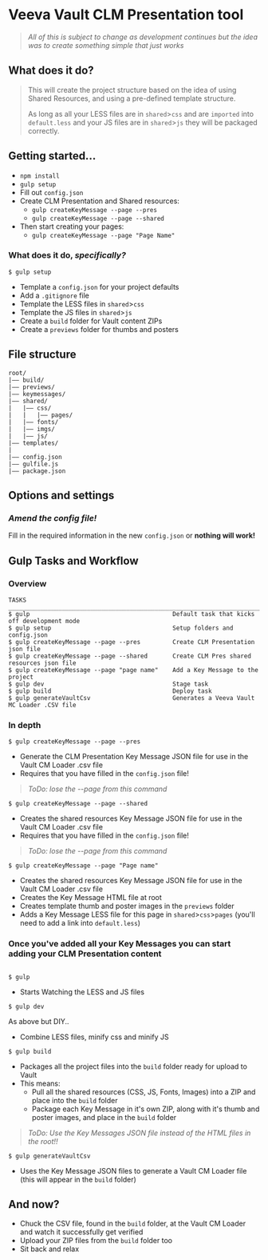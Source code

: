 # Veeva Vault CLM Presentation tool 

>*All of this is subject to change as development continues but the idea was to create something simple that just works* 

## What does it do?  
>This will create the project structure based on the idea of using Shared Resources, and using a pre-defined template structure. 
> 
>As long as all your LESS files are in `shared`>`css` and are `imported` into `default.less` and your JS files are in `shared`>`js` they will be packaged correctly. 

## Getting started...
- `npm install`
- `gulp setup`
- Fill out `config.json`
- Create CLM Presentation and Shared resources: 
  - `gulp createKeyMessage --page --pres`
  - `gulp createKeyMessage --page --shared`
- Then start creating your pages: 
  - `gulp createKeyMessage --page "Page Name"`

### What does it do, *specifically?* 

```
$ gulp setup
```
- Template a `config.json` for your project defaults
- Add a `.gitignore` file
- Template the LESS files in `shared`>`css`
- Template the JS files in `shared`>`js`
- Create a `build` folder for Vault content ZIPs
- Create a `previews` folder for thumbs and posters

## File structure

```
root/
|—— build/
|—— previews/
|—— keymessages/
|—— shared/
|   |—— css/
|   |   |—— pages/
|   |—— fonts/
|   |—— imgs/
|   |—— js/
|—— templates/
|
|—— config.json
|—— gulfile.js
|—— package.json
```

## Options and settings
### *Amend the config file!*
Fill in the required information in the new `config.json` or **nothing will work!** 

## Gulp Tasks and Workflow

### Overview
```
TASKS
_________________________________________________________________________
$ gulp                                        Default task that kicks off development mode
$ gulp setup                                  Setup folders and config.json
$ gulp createKeyMessage --page --pres         Create CLM Presentation json file
$ gulp createKeyMessage --page --shared       Create CLM Pres shared resources json file
$ gulp createKeyMessage --page "page name"    Add a Key Message to the project
$ gulp dev                                    Stage task
$ gulp build                                  Deploy task
$ gulp generateVaultCsv                       Generates a Veeva Vault MC Loader .CSV file
```

### In depth

```
$ gulp createKeyMessage --page --pres
```
- Generate the CLM Presentation Key Message JSON file for use in the Vault CM Loader .csv file 
- Requires that you have filled in the `config.json` file! 

> *ToDo: lose the --page from this command*

```
$ gulp createKeyMessage --page --shared
```
- Creates the shared resources Key Message JSON file for use in the Vault CM Loader .csv file 
- Requires that you have filled in the `config.json` file!

> *ToDo: lose the --page from this command*

```
$ gulp createKeyMessage --page "Page name"
```
- Creates the shared resources Key Message JSON file for use in the Vault CM Loader .csv file 
- Creates the Key Message HTML file at root 
- Creates template thumb and poster images in the `previews` folder
- Adds a Key Message LESS file for this page in `shared`>`css`>`pages` (you'll need to add a link into `default.less`)

### Once you've added all your Key Messages you can start adding your CLM Presentation content

## 

```
$ gulp 
```
- Starts Watching the LESS and JS files

```
$ gulp dev
``` 
As above but DIY.. 
- Combine LESS files, minify css and minify JS

```
$ gulp build
```
- Packages all the project files into the `build` folder ready for upload to Vault
- This means: 
  - Pull all the shared resources (CSS, JS, Fonts, Images) into a ZIP and place into the `build` folder
  - Package each Key Message in it's own ZIP, along with it's thumb and poster images, and place in the `build` folder
  
> *ToDo: Use the Key Messages JSON file instead of the HTML files in the root!!* 

```
$ gulp generateVaultCsv
```
- Uses the Key Message JSON files to generate a Vault CM Loader file (this will appear in the `build` folder)

## And now? 
- Chuck the CSV file, found in the `build` folder, at the Vault CM Loader and watch it successfully get verified
- Upload your ZIP files from the `build` folder too
- Sit back and relax 